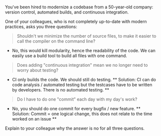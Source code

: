 You've been hired to modernize a codebase from a 50-year-old company: version control, automated builds, and continuous integration.

One of your colleagues, who is not completely up-to-date with modern practices, asks you three questions:

> Shouldn't we minimize the number of source files, to make it easier to call the compiler on the command line?
- No, this would kill modularity, hence the readability of the code. We can easily use a build tool to build all files with one command. 

> Does adding "continuous integration" mean we no longer need to worry about testing?
- CI only builds the code. We should still do testing. ** Solution: CI can do code analysis / automated testing but the testcases have to be written by developers. There is no automated testing. **

> Do I have to do one "commit" each day with my day's work?
- No, you should do one commit for every bugfix / new feature. ** Solution: Commit = one logical change, this does not relate to the time worked on an issue ** 

Explain to your colleague why the answer is no for all three questions.
